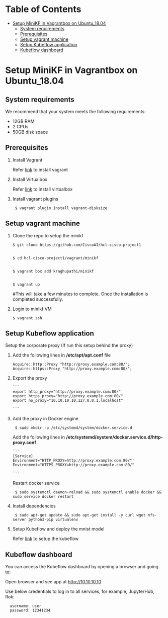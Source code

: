 # Table of Contents
- [Setup MiniKF in Vagrantbox on Ubuntu_18.04](#setup-minikf-in-vagrantbox-on-ubuntu_18.04)
    - [System requirements](#system-requirements)
    - [Prerequisites](#prerequisites)
    - [Setup vagrant machine](#setup-vagrant-machine)
    - [Setup Kubeflow application](#setup-kubeflow-application)
    - [Kubeflow dashboard](#kubeflow-dashboard)

# Setup MiniKF in Vagrantbox on Ubuntu_18.04

## System requirements
We recommend that your system meets the following requirements:

* 12GB RAM
* 2 CPUs
* 50GB disk space

## Prerequisites


1. Install Vagrant

   Refer [link](https://www.vagrantup.com/downloads.html) to install vagrant

2. Install Virtualbox

   Refer [link](https://www.virtualbox.org/wiki/Downloads) to install virtualbox

3. Install vagrant plugins

        
        $ vagrant plugin install vagrant-disksize


## Setup vagrant machine

1.  Clone the repo to setup the minikf

        
        $ git clone https://github.com/CiscoAI/hcl-cisco-project1

      
        $ cd hcl-cisco-project1/vagrant/minikf

        
        $ vagrant box add kraghupathi/minikf

        
        $ vagrant up

      #This will take a few minutes to complete. Once the installation is completed successfully.


2.  Login to minikf VM

        
        $ vagrant ssh

## Setup Kubeflow application

   Setup the corporate proxy (If run this setup behind the proxy)

1.  Add the following lines in **/etc/apt/apt.conf** file



       ```
       Acquire::http::Proxy "http://proxy.example.com:80/";
       Acquire::https::Proxy "http://proxy.example.com:80/";

       ```

2. Export the proxy

       ```
       export http_proxy="http://proxy.example.com:80/"
       export https_proxy="http://proxy.example.com:80/"
       export no_proxy="10.10.10.10,127.0.0.1,localhost"

       ```

3. Add the proxy in Docker engine


        
        $ sudo mkdir -p /etc/systemd/system/docker.service.d


   Add the following lines in **/etc/systemd/system/docker.service.d/http-proxy.conf**

       ```
       [Service]
       Environment="HTTP_PROXY=http://proxy.example.com:80/"'
       Environment="HTTPS_PROXY=http://proxy.example.com:80/"

       ```

   Restart docker service

        
        $ sudo systemctl daemon-reload && sudo systemctl enable docker && sudo service docker restart

4. Install dependencies 
     
        
        $ sudo apt-get update && sudo apt-get install -y curl wget nfs-server python3-pip virtualenv

5. Setup Kubeflow and deploy the mnist model


   Refer [link](https://github.com/CiscoAI/KFLab/blob/master/tf-mnist/README.md#prerequisites) to setup the kubeflow


## Kubeflow dashboard

You can access the Kubeflow dashboard by opening a browser and going to:

Open browser and see app at http://10.10.10.10

Use below credentials to log in to all services, for example, JupyterHub, Rok:

 ```
   username: user
   password: 12341234
 ```
    
